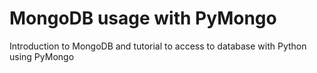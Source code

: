 # MongoDB usage with PyMongo
Introduction to MongoDB and tutorial to access to database with Python using PyMongo
